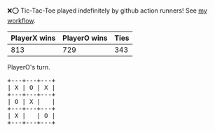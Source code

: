 :x::o: Tic-Tac-Toe played indefinitely by github action runners! See [my workflow](.github/workflows/play.yaml).

|PlayerX wins|PlayerO wins|Ties|
|-|-|-|
|813|729|343|

PlayerO's turn.

<pre>
+---+---+---+
| X | O | X |
+---+---+---+
| O | X |   |
+---+---+---+
| X |   | O |
+---+---+---+
</pre>